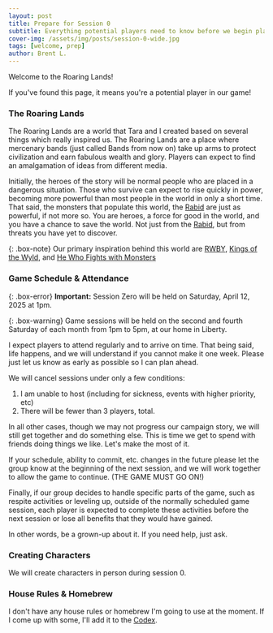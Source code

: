 ```yaml
---
layout: post
title: Prepare for Session 0
subtitle: Everything potential players need to know before we begin play!
cover-img: /assets/img/posts/session-0-wide.jpg
tags: [welcome, prep]
author: Brent L.
---
```


Welcome to the Roaring Lands!

If you've found this page, it means you're a potential player in our game!

### The Roaring Lands
The Roaring Lands are a world that Tara and I created based on several things which really inspired us. The Roaring Lands are a place where mercenary bands (just called Bands from now on) take up arms to protect civilization and earn fabulous wealth and glory. Players can expect to find an amalgamation of ideas from different media.

Initially, the heroes of the story will be normal people who are placed in a dangerous situation. Those who survive can expect to rise quickly in power, becoming more powerful than most people in the world in only a short time. That said, the monsters that populate this world, the [Rabid](/codex/the-rabid) are just as powerful, if not more so. You are heroes, a force for good in the world, and you have a chance to save the world. Not just from the [Rabid](/codex/the-rabid), but from threats you have yet to discover.

{: .box-note}
Our primary inspiration behind this world are [RWBY](https://en.wikipedia.org/wiki/RWBY), [Kings of the Wyld](https://en.wikipedia.org/wiki/Kings_of_the_Wyld), and [He Who Fights with Monsters](https://hewhofightswithmonsters.com/)

### Game Schedule & Attendance

{: .box-error}
**Important:** Session Zero will be held on Saturday, April 12, 2025 at 1pm.

{: .box-warning}
Game sessions will be held on the second and fourth Saturday of each month from 1pm to 5pm, at our home in Liberty.

I expect players to attend regularly and to arrive on time. That being said, life happens, and we will understand if you cannot make it one week. Please just let us know as early as possible so I can plan ahead.

We will cancel sessions under only a few conditions:
1. I am unable to host (including for sickness, events with higher priority, etc)
1. There will be fewer than 3 players, total.

In all other cases, though we may not progress our campaign story, we will still get together and do something else. This is time we get to spend with friends doing things we like. Let's make the most of it.

If your schedule, ability to commit, etc. changes in the future please let the group know at the beginning of the next session, and we will work together to allow the game to continue. (THE GAME MUST GO ON!)

Finally, if our group decides to handle specific parts of the game, such as respite activities or leveling up, outside of the normally scheduled game session, each player is expected to complete these activities before the next session or lose all benefits that they would have gained.

In other words, be a grown-up about it. If you need help, just ask.

### Creating Characters
We will create characters in person during session 0.

### House Rules & Homebrew
I don't have any house rules or homebrew I'm going to use at the moment. If I come up with some, I'll add it to the [Codex](/codex).